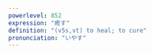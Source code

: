```yaml
---
powerlevel: 852
expression: "癒す"
definition: "(v5s,vt) to heal; to cure"
pronunciation: "いやす"
---
```

